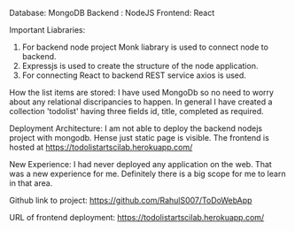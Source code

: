 Database: MongoDB
Backend : NodeJS
Frontend: React

Important Liabraries:
1. For backend node project Monk liabrary is used to connect node to backend.
2. Expressjs is used to create the structure of the node application.
3. For connecting React to backend REST service axios is used.

How the list items are stored:
	I have used MongoDb so no need to worry about any relational discripancies to happen. 
	In general I have created a collection 'todolist' having three fields id, title, completed as required.

Deployment Architecture:
	I am not able to deploy the backend nodejs project with mongodb. Hense just static page is visible.
	The frontend is hosted at https://todolistartscilab.herokuapp.com/

New Experience:
	I had never deployed any application on the web. That was a new experience for me. Definitely there is 
	a big scope for me to learn in that area.

Github link to project:
https://github.com/RahulS007/ToDoWebApp

URL of frontend deployment:
https://todolistartscilab.herokuapp.com/
